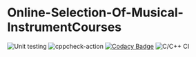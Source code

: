 # Online-Selection-Of-Musical-InstrumentCourses
![Unit testing](https://github.com/stepin105197/Online-Selection-Of-Musical-InstrumentCourses/workflows/Unit%20testing/badge.svg)
![cppcheck-action](https://github.com/stepin105197/Online-Selection-Of-Musical-InstrumentCourses/workflows/cppcheck-action/badge.svg)
[![Codacy Badge](https://app.codacy.com/project/badge/Grade/68cf344777784db09cf18ba2f00df109)](https://www.codacy.com/gh/stepin105197/Online-Selection-Of-Musical-InstrumentCourses/dashboard?utm_source=github.com&amp;utm_medium=referral&amp;utm_content=stepin105197/Online-Selection-Of-Musical-InstrumentCourses&amp;utm_campaign=Badge_Grade)
![C/C++ CI](https://github.com/stepin105197/Online-Selection-Of-Musical-InstrumentCourses/workflows/C/C++%20CI/badge.svg?branch=master)
